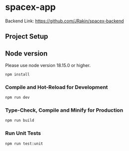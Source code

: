 # spacex-app
Backend Link: https://github.com/JRakin/spacex-backend

## Project Setup

## Node version
Please use node version 18.15.0 or higher.

```sh
npm install
```

### Compile and Hot-Reload for Development

```sh
npm run dev
```

### Type-Check, Compile and Minify for Production

```sh
npm run build
```

### Run Unit Tests

```sh
npm run test:unit
```
